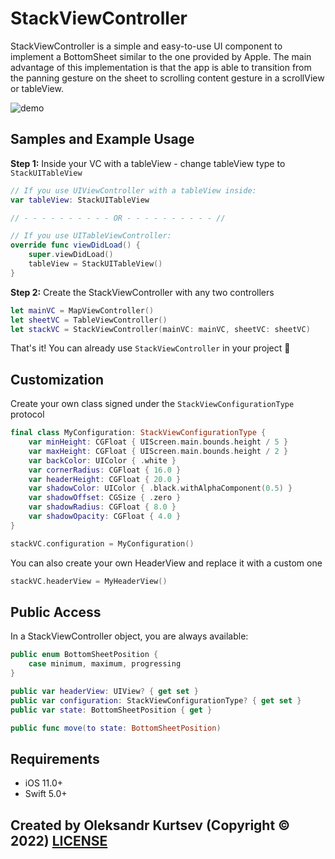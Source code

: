 # StackViewController

StackViewController is a simple and easy-to-use UI component to implement a BottomSheet similar to the one provided by Apple. The main advantage of this implementation is that the app is able to transition from the panning gesture on the sheet to scrolling content gesture in a scrollView or tableView.

![demo](https://user-images.githubusercontent.com/27446881/197181656-a761b10a-5cca-46cb-bf4f-5127141698e9.gif)

## Samples and Example Usage

**Step 1:** Inside your VC with a tableView - change tableView type to ```StackUITableView```

```swift
// If you use UIViewController with a tableView inside:
var tableView: StackUITableView

// - - - - - - - - - - OR - - - - - - - - - - //

// If you use UITableViewController:
override func viewDidLoad() {
    super.viewDidLoad()
    tableView = StackUITableView()
}
```

**Step 2:** Create the StackViewController with any two controllers

```swift
let mainVC = MapViewController()
let sheetVC = TableViewController()
let stackVC = StackViewController(mainVC: mainVC, sheetVC: sheetVC)
```

That's it! You can already use ```StackViewController``` in your project 🤩

## Customization

Create your own class signed under the ```StackViewConfigurationType``` protocol

```swift
final class MyConfiguration: StackViewConfigurationType {
    var minHeight: CGFloat { UIScreen.main.bounds.height / 5 }
    var maxHeight: CGFloat { UIScreen.main.bounds.height / 2 }
    var backColor: UIColor { .white }
    var cornerRadius: CGFloat { 16.0 }
    var headerHeight: CGFloat { 20.0 }
    var shadowColor: UIColor { .black.withAlphaComponent(0.5) }
    var shadowOffset: CGSize { .zero }
    var shadowRadius: CGFloat { 8.0 }
    var shadowOpacity: CGFloat { 4.0 }
}
```
```swift
stackVC.configuration = MyConfiguration()
```

You can also create your own HeaderView and replace it with a custom one
```swift
stackVC.headerView = MyHeaderView()
```

## Public Access

In a StackViewController object, you are always available:

```swift
public enum BottomSheetPosition {
    case minimum, maximum, progressing
}

public var headerView: UIView? { get set }
public var configuration: StackViewConfigurationType? { get set }
public var state: BottomSheetPosition { get }

public func move(to state: BottomSheetPosition)
```

## Requirements

- iOS 11.0+
- Swift 5.0+

## Created by Oleksandr Kurtsev (Copyright © 2022) [LICENSE](https://github.com/kurtsev0103/StackViewController/blob/main/LICENSE)
